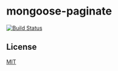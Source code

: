 # mongoose-paginate

[![Build Status](https://travis-ci.org/Jokero/mongoose-paginate.svg?branch=feature%2Frefactoring)](https://travis-ci.org/Jokero/mongoose-paginate)

## License

[MIT](LICENSE)